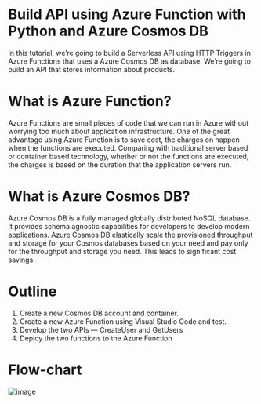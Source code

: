# Build API using Azure Function with Python and Azure Cosmos DB
In this tutorial, we’re going to build a Serverless API using HTTP Triggers in Azure Functions that uses a Azure Cosmos DB as database. We’re going to build an API that stores information about products.

# What is Azure Function?
Azure Functions are small pieces of code that we can run in Azure without worrying too much about application infrastructure. One of the great advantage using Azure Function is to save cost, the charges on happen when the functions are executed. Comparing with traditional server based or container based technology, whether or not the functions are executed, the charges is based on the duration that the application servers run.

# What is Azure Cosmos DB?
Azure Cosmos DB is a fully managed globally distributed NoSQL database. It provides schema agnostic capabilities for developers to develop modern applications. Azure Cosmos DB elastically scale the provisioned throughput and storage for your Cosmos databases based on your need and pay only for the throughput and storage you need. This leads to significant cost savings.

# Outline
1. Create a new Cosmos DB account and container.
2. Create a new Azure Function using Visual Studio Code and test.
3. Develop the two APIs — CreateUser and GetUsers
4. Deploy the two functions to the Azure Function

# Flow-chart
![image](https://user-images.githubusercontent.com/108589568/182418384-ea0fb5df-b2a8-471f-8f56-319c32ece6d5.png)
